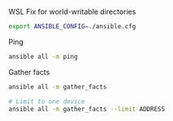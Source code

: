 WSL Fix for world-writable directories
```bash
export ANSIBLE_CONFIG=./ansible.cfg
```
Ping
```bash
ansible all -m ping
```
Gather facts
```bash
ansible all -m gather_facts

# Limit to one device
ansible all -m gather_facts --limit ADDRESS
```